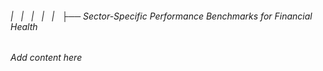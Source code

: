 ###### |   |   |   |   |   ├── Sector-Specific Performance Benchmarks for Financial Health

*Add content here*